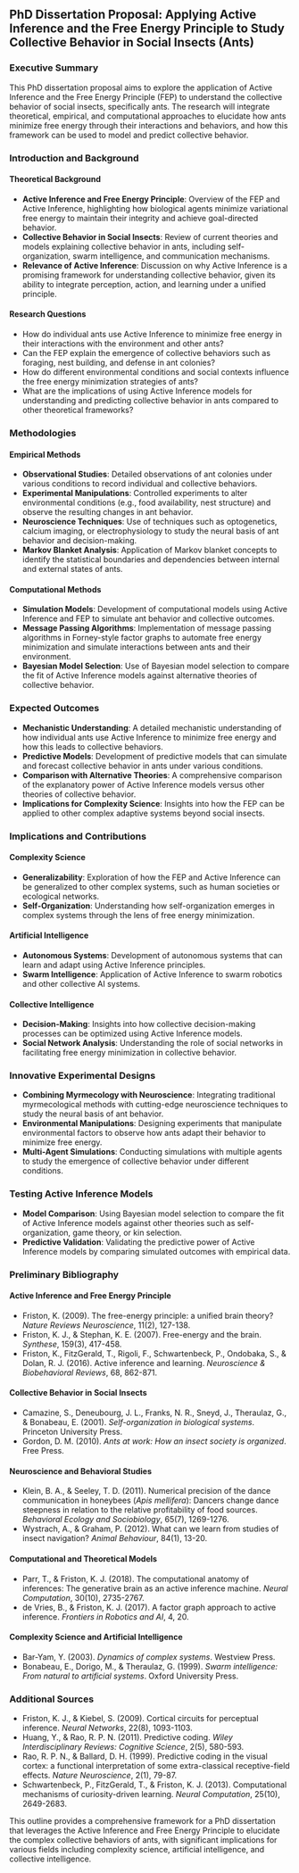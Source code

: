 ## PhD Dissertation Proposal: Applying Active Inference and the Free Energy Principle to Study Collective Behavior in Social Insects (Ants)

### Executive Summary
This PhD dissertation proposal aims to explore the application of Active Inference and the Free Energy Principle (FEP) to understand the collective behavior of social insects, specifically ants. The research will integrate theoretical, empirical, and computational approaches to elucidate how ants minimize free energy through their interactions and behaviors, and how this framework can be used to model and predict collective behavior.

### Introduction and Background
#### Theoretical Background
- **Active Inference and Free Energy Principle**: Overview of the FEP and Active Inference, highlighting how biological agents minimize variational free energy to maintain their integrity and achieve goal-directed behavior.
- **Collective Behavior in Social Insects**: Review of current theories and models explaining collective behavior in ants, including self-organization, swarm intelligence, and communication mechanisms.
- **Relevance of Active Inference**: Discussion on why Active Inference is a promising framework for understanding collective behavior, given its ability to integrate perception, action, and learning under a unified principle.

#### Research Questions
- How do individual ants use Active Inference to minimize free energy in their interactions with the environment and other ants?
- Can the FEP explain the emergence of collective behaviors such as foraging, nest building, and defense in ant colonies?
- How do different environmental conditions and social contexts influence the free energy minimization strategies of ants?
- What are the implications of using Active Inference models for understanding and predicting collective behavior in ants compared to other theoretical frameworks?

### Methodologies
#### Empirical Methods
- **Observational Studies**: Detailed observations of ant colonies under various conditions to record individual and collective behaviors.
- **Experimental Manipulations**: Controlled experiments to alter environmental conditions (e.g., food availability, nest structure) and observe the resulting changes in ant behavior.
- **Neuroscience Techniques**: Use of techniques such as optogenetics, calcium imaging, or electrophysiology to study the neural basis of ant behavior and decision-making.
- **Markov Blanket Analysis**: Application of Markov blanket concepts to identify the statistical boundaries and dependencies between internal and external states of ants.

#### Computational Methods
- **Simulation Models**: Development of computational models using Active Inference and FEP to simulate ant behavior and collective outcomes.
- **Message Passing Algorithms**: Implementation of message passing algorithms in Forney-style factor graphs to automate free energy minimization and simulate interactions between ants and their environment.
- **Bayesian Model Selection**: Use of Bayesian model selection to compare the fit of Active Inference models against alternative theories of collective behavior.

### Expected Outcomes
- **Mechanistic Understanding**: A detailed mechanistic understanding of how individual ants use Active Inference to minimize free energy and how this leads to collective behaviors.
- **Predictive Models**: Development of predictive models that can simulate and forecast collective behavior in ants under various conditions.
- **Comparison with Alternative Theories**: A comprehensive comparison of the explanatory power of Active Inference models versus other theories of collective behavior.
- **Implications for Complexity Science**: Insights into how the FEP can be applied to other complex adaptive systems beyond social insects.

### Implications and Contributions
#### Complexity Science
- **Generalizability**: Exploration of how the FEP and Active Inference can be generalized to other complex systems, such as human societies or ecological networks.
- **Self-Organization**: Understanding how self-organization emerges in complex systems through the lens of free energy minimization.

#### Artificial Intelligence
- **Autonomous Systems**: Development of autonomous systems that can learn and adapt using Active Inference principles.
- **Swarm Intelligence**: Application of Active Inference to swarm robotics and other collective AI systems.

#### Collective Intelligence
- **Decision-Making**: Insights into how collective decision-making processes can be optimized using Active Inference models.
- **Social Network Analysis**: Understanding the role of social networks in facilitating free energy minimization in collective behavior.

### Innovative Experimental Designs
- **Combining Myrmecology with Neuroscience**: Integrating traditional myrmecological methods with cutting-edge neuroscience techniques to study the neural basis of ant behavior.
- **Environmental Manipulations**: Designing experiments that manipulate environmental factors to observe how ants adapt their behavior to minimize free energy.
- **Multi-Agent Simulations**: Conducting simulations with multiple agents to study the emergence of collective behavior under different conditions.

### Testing Active Inference Models
- **Model Comparison**: Using Bayesian model selection to compare the fit of Active Inference models against other theories such as self-organization, game theory, or kin selection.
- **Predictive Validation**: Validating the predictive power of Active Inference models by comparing simulated outcomes with empirical data.

### Preliminary Bibliography

#### Active Inference and Free Energy Principle
- Friston, K. (2009). The free-energy principle: a unified brain theory? *Nature Reviews Neuroscience*, 11(2), 127-138.
- Friston, K. J., & Stephan, K. E. (2007). Free-energy and the brain. *Synthese*, 159(3), 417-458.
- Friston, K., FitzGerald, T., Rigoli, F., Schwartenbeck, P., Ondobaka, S., & Dolan, R. J. (2016). Active inference and learning. *Neuroscience & Biobehavioral Reviews*, 68, 862-871.

#### Collective Behavior in Social Insects
- Camazine, S., Deneubourg, J. L., Franks, N. R., Sneyd, J., Theraulaz, G., & Bonabeau, E. (2001). *Self-organization in biological systems*. Princeton University Press.
- Gordon, D. M. (2010). *Ants at work: How an insect society is organized*. Free Press.

#### Neuroscience and Behavioral Studies
- Klein, B. A., & Seeley, T. D. (2011). Numerical precision of the dance communication in honeybees (*Apis mellifera*): Dancers change dance steepness in relation to the relative profitability of food sources. *Behavioral Ecology and Sociobiology*, 65(7), 1269-1276.
- Wystrach, A., & Graham, P. (2012). What can we learn from studies of insect navigation? *Animal Behaviour*, 84(1), 13-20.

#### Computational and Theoretical Models
- Parr, T., & Friston, K. J. (2018). The computational anatomy of inferences: The generative brain as an active inference machine. *Neural Computation*, 30(10), 2735-2767.
- de Vries, B., & Friston, K. J. (2017). A factor graph approach to active inference. *Frontiers in Robotics and AI*, 4, 20.

#### Complexity Science and Artificial Intelligence
- Bar-Yam, Y. (2003). *Dynamics of complex systems*. Westview Press.
- Bonabeau, E., Dorigo, M., & Theraulaz, G. (1999). *Swarm intelligence: From natural to artificial systems*. Oxford University Press.

### Additional Sources
- Friston, K. J., & Kiebel, S. (2009). Cortical circuits for perceptual inference. *Neural Networks*, 22(8), 1093-1103.
- Huang, Y., & Rao, R. P. N. (2011). Predictive coding. *Wiley Interdisciplinary Reviews: Cognitive Science*, 2(5), 580-593.
- Rao, R. P. N., & Ballard, D. H. (1999). Predictive coding in the visual cortex: a functional interpretation of some extra-classical receptive-field effects. *Nature Neuroscience*, 2(1), 79-87.
- Schwartenbeck, P., FitzGerald, T., & Friston, K. J. (2013). Computational mechanisms of curiosity-driven learning. *Neural Computation*, 25(10), 2649-2683.

This outline provides a comprehensive framework for a PhD dissertation that leverages the Active Inference and Free Energy Principle to elucidate the complex collective behaviors of ants, with significant implications for various fields including complexity science, artificial intelligence, and collective intelligence.